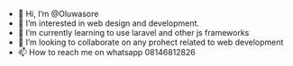 - 👋 Hi, I’m @Oluwasore
- 👀 I’m interested in web design and development.
- 🌱 I’m currently learning to use laravel and other js frameworks
- 💞️ I’m looking to collaborate on any prohect related to web development
- 📫 How to reach me on whatsapp 08146812826

<!---
Oluwasore/Oluwasore is a ✨ special ✨ repository because its `README.md` (this file) appears on your GitHub profile.
You can click the Preview link to take a look at your changes.
--->
